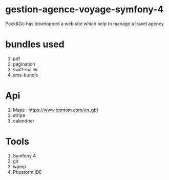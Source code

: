 # gestion-agence-voyage-symfony-4
Pack&Go has developped a web site which help  to manage a travel agency
# bundles used 
1. pdf 
2. pagination
3. swift-mailer
4. sms-bundle
# Api 
1. Maps : https://www.tomtom.com/en_gb/
2. stripe
3. calendrier
# Tools
1. Symfony 4 
2. git
3. wamp
4. Phpstorm IDE
